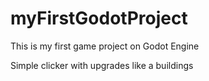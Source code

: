 # myFirstGodotProject
This is my first game project on Godot Engine

Simple clicker with upgrades like a buildings
